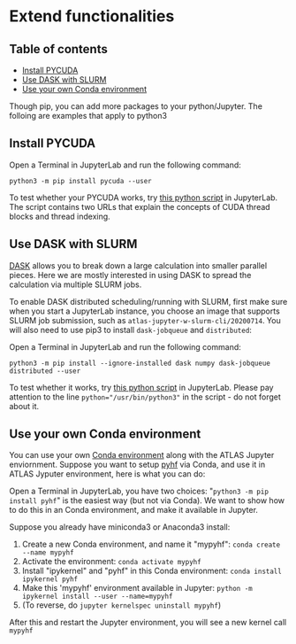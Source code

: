 # Extend functionalities

## Table of contents
+ [Install PYCUDA](#install_pycuda)
+ [Use DASK with SLURM](#use_dask_with_slurm)
+ [Use your own Conda environment](#use_your_own_conda_environment)

Though pip, you can add more packages to your python/Jupyter. The folloing are examples that apply to python3

## Install PYCUDA

<!-- If you are using SDF or if your home directory is in GPFS, o --> Open a Terminal in JupyterLab and run the following command:
```
python3 -m pip install pycuda --user
````

<!-- If your home directory is in AFS, ssh to ocio-gpu01.slac.stanford.edu and run the following command:
```
singularity shell --nv -B /cvmfs,/gpfs,/scratch,/nfs,/afs /cvmfs/atlas.sdcc.bnl.gov/jupyter/t3s/slac/singularity/atlas-slac-w-slurm-cli-20200714.sif
```
Once you see the `Singularity>` prompt, type the following command:
```
unset PYTHONPATH
export PATH=$PATH:/usr/local/cuda/bin
python3 -m pip install pycuda
```
-->

To test whether your PYCUDA works, try [this python script](pycuda.test.py.txt) in JupyterLab. The script contains two URLs that explain the concepts of CUDA thread blocks and thread indexing.

## Use DASK with SLURM

[DASK](https://docs.dask.org/en/latest/) allows you to break down a large calculation into smaller parallel pieces. Here we are mostly interested in using DASK to spread the calculation via multiple SLURM jobs.

To enable DASK distributed scheduling/running with SLURM, first make sure when you start a JupyterLab instance, you choose an image that supports SLURM job submission, such as `atlas-jupyter-w-slurm-cli/20200714`. You will also need to use pip3 to install `dask-jobqueue` and `distributed`:

<!-- If you are using SDF or if you home directory is in GPFS, o --> Open a Terminal in JupyterLab and run the following command:
```
python3 -m pip install --ignore-installed dask numpy dask-jobqueue distributed --user
````

<!-- If your home directory is in AFS, ssh to ocio-gpu01.slac.stanford.edu and run the following command:
```
singularity exec -B /cvmfs,/gpfs,/scratch,/nfs,/afs /cvmfs/atlas.sdcc.bnl.gov/jupyter/t3s/slac/singularity/atlas-slac-w-slurm-cli-20200714.sif python3 -m pip install --ignore-installed dask numpy dask-jobqueue distributed --user
```
-->
To test whether it works, try [this python script](dask.slurm.test.py.txt) in JupyterLab. Please pay attention to the line `python="/usr/bin/python3"` in the script - do not forget about it. 

## Use your own Conda environment 

You can use your own [Conda environment](https://conda.io/projects/conda/en/latest/user-guide/install/linux.html#) along with the ATLAS Jupyter enviornment. Suppose you want to setup
[pyhf](https://github.com/scikit-hep/pyhf) via Conda, and use it in ATLAS Jyputer environment, here is what you can do:

Open a Terminal in JupyterLab, you have two choices: "`python3 -m pip install pyhf`" is the easiest way (but not via Conda). We want to show how to do this in an Conda environment, and make it available in Jupyter. 

Suppose you already have miniconda3 or Anaconda3 install:
1. Create a new Conda environment, and name it "mypyhf": `conda create --name mypyhf`
2. Activate the environment: `conda activate mypyhf`
3. Install "ipykernel" and "pyhf" in this Conda environment: `conda install ipykernel pyhf`
4. Make this 'mypyhf' environment available in Jupyter: `python -m ipykernel install --user --name=mypyhf`
5. (To reverse, do `jupyter kernelspec uninstall mypyhf`)

After this and restart the Jupyter environment, you will see a new kernel call `mypyhf`